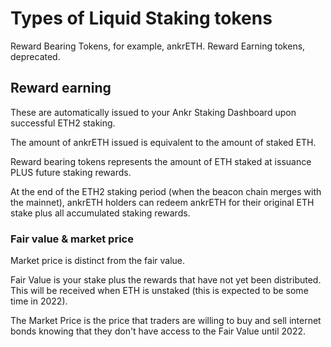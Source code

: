 # Types of Liquid Staking tokens

Reward Bearing Tokens, for example, ankrETH.
Reward Earning tokens, deprecated.

## Reward earning
These are automatically issued to your Ankr Staking Dashboard upon successful ETH2 staking.

The amount of ankrETH issued is equivalent to the amount of staked ETH.

Reward bearing tokens represents the amount of ETH staked at issuance PLUS future staking rewards.

At the end of the ETH2 staking period (when the beacon chain merges with the mainnet), ankrETH holders can redeem ankrETH for their original ETH stake plus all accumulated staking rewards.

### Fair value & market price
Market price is distinct from the fair value.

Fair Value is your stake plus the rewards that have not yet been distributed. This will be received when ETH is unstaked (this is expected to be some time in 2022). 

The Market Price is the price that traders are willing to buy and sell internet bonds knowing that they don't have access to the Fair Value until 2022.

